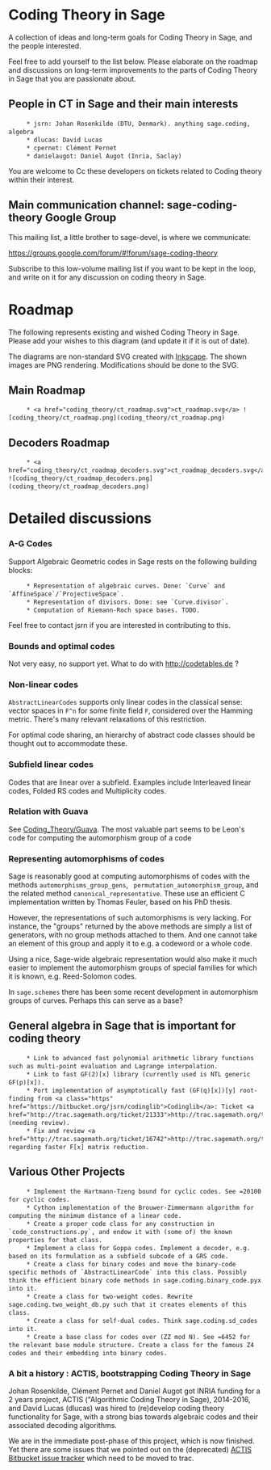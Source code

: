 

# Coding Theory in Sage

A collection of ideas and long-term goals for Coding Theory in Sage, and the people interested. 

Feel free to add yourself to the list below. Please elaborate on the roadmap and discussions on long-term improvements to the parts of Coding Theory in Sage that you are passionate about. 


## People in CT in Sage and their main interests

         * jsrn: Johan Rosenkilde (DTU, Denmark). anything sage.coding, algebra 
         * dlucas: David Lucas 
         * cpernet: Clément Pernet 
         * danielaugot: Daniel Augot (Inria, Saclay) 
You are welcome to Cc these developers on tickets related to Coding theory within their interest. 


## Main communication channel: sage-coding-theory Google Group

This mailing list, a little brother to sage-devel, is where we communicate: 

<a class="https" href="https://groups.google.com/forum/#!forum/sage-coding-theory">https://groups.google.com/forum/#!forum/sage-coding-theory</a> 

Subscribe to this low-volume mailing list if you want to be kept in the loop, and write on it for any discussion on coding theory in Sage. 


# Roadmap

The following represents existing and wished Coding Theory in Sage. Please add your wishes to this diagram (and update it if it is out of date). 

The diagrams are non-standard SVG created with <a class="http" href="http://inkscape.com">Inkscape</a>. The shown images are PNG rendering. Modifications should be done to the SVG. 


## Main Roadmap

         * <a href="coding_theory/ct_roadmap.svg">ct_roadmap.svg</a> ![coding_theory/ct_roadmap.png](coding_theory/ct_roadmap.png) 

## Decoders Roadmap

         * <a href="coding_theory/ct_roadmap_decoders.svg">ct_roadmap_decoders.svg</a> ![coding_theory/ct_roadmap_decoders.png](coding_theory/ct_roadmap_decoders.png) 

# Detailed discussions


### A-G Codes

Support Algebraic Geometric codes in Sage rests on the following building blocks: 

         * Representation of algebraic curves. Done: `Curve` and `AffineSpace`/`ProjectiveSpace`. 
         * Representation of divisors. Done: see `Curve.divisor`. 
         * Computation of Riemann-Roch space bases. TODO. 
Feel free to contact jsrn if you are interested in contributing to this. 


### Bounds and optimal codes

Not very easy, no support yet. What to do with <a class="http" href="http://codetables.de">http://codetables.de</a> ? 


### Non-linear codes

`AbstractLinearCodes` supports only linear codes in the classical sense: vector spaces in `F^n` for some finite field `F`, considered over the Hamming metric. There's many relevant relaxations of this restriction. 

For optimal code sharing, an hierarchy of abstract code classes should be thought out to accommodate these. 


### Subfield linear codes

Codes that are linear over a subfield. Examples include Interleaved linear codes, Folded RS codes and Multiplicity codes. 


### Relation with Guava

See <a href="/Coding_Theory/Guava">Coding_Theory/Guava</a>. The most valuable part seems to be Leon's code for computing the automorphism group of a code 


### Representing automorphisms of codes

Sage is reasonably good at computing automorphisms of codes with the methods `automorphisms_group_gens`, ` permutation_automorphism_group`, and the related method `canonical_representative`. These use an efficient C implementation written by Thomas Feuler, based on his PhD thesis. 

However, the representations of such automorphisms is very lacking. For instance, the "groups" returned by the above methods are simply a list of generators, with no group methods attached to them. And one cannot take an element of this group and apply it to e.g. a codeword or a whole code. 

Using a nice, Sage-wide algebraic representation would also make it much easier to implement the automorphism groups of special families for which it is known, e.g. Reed-Solomon codes. 

In `sage.schemes` there has been some recent development in automorphism groups of curves. Perhaps this can serve as a base? 


## General algebra in Sage that is important for coding theory

         * Link to advanced fast polynomial arithmetic library functions such as multi-point evaluation and Lagrange interpolation. 
         * Link to fast GF(2)[x] library (currently used is NTL generic GF(p)[x]). 
         * Port implementation of asymptotically fast (GF(q)[x])[y] root-finding from <a class="https" href="https://bitbucket.org/jsrn/codinglib">Codinglib</a>: Ticket <a href="http://trac.sagemath.org/ticket/21333">http://trac.sagemath.org/ticket/21333</a> (needing review). 
         * Fix and review <a href="http://trac.sagemath.org/ticket/16742">http://trac.sagemath.org/ticket/16742</a> regarding faster F[x] matrix reduction. 

## Various Other Projects

         * Implement the Hartmann-Tzeng bound for cyclic codes. See =20100 for cyclic codes. 
         * Cython implementation of the Brouwer-Zimmermann algorithm for computing the minimum distance of a linear code. 
         * Create a proper code class for any construction in `code_constructions.py`, and endow it with (some of) the known properties for that class. 
         * Implement a class for Goppa codes. Implement a decoder, e.g. based on its formulation as a subfield subcode of a GRS code. 
         * Create a class for binary codes and move the binary-code specific methods of `AbstractLinearCode` into this class. Possibly think the efficient binary code methods in sage.coding.binary_code.pyx into it. 
         * Create a class for two-weight codes. Rewrite sage.coding.two_weight_db.py such that it creates elements of this class. 
         * Create a class for self-dual codes. Think sage.coding.sd_codes into it. 
         * Create a base class for codes over (ZZ mod N). See =6452 for the relevant base module structure. Create a class for the famous Z4 codes and their embedding into binary codes. 

### A bit a history : ACTIS, bootstrapping Coding Theory in Sage

Johan Rosenkilde, Clément Pernet and Daniel Augot got INRIA funding for a 2 years project, ACTIS ("Algorithmic Coding Theory in Sage), 2014-2016, and David Lucas (dlucas) was hired to (re)develop coding theory functionality for Sage, with a strong bias towards algebraic codes and their associated decoding algorithms. 

We are in the immediate post-phase of this project, which is now finished. Yet there are some issues that we pointed out on the (deprecated) <a class="https" href="https://bitbucket.org/lucasdavid/sage_coding_project/issues/155/problems-with-linear_codepy">ACTIS Bitbucket issue tracker</a> which need to be moved to trac. 

